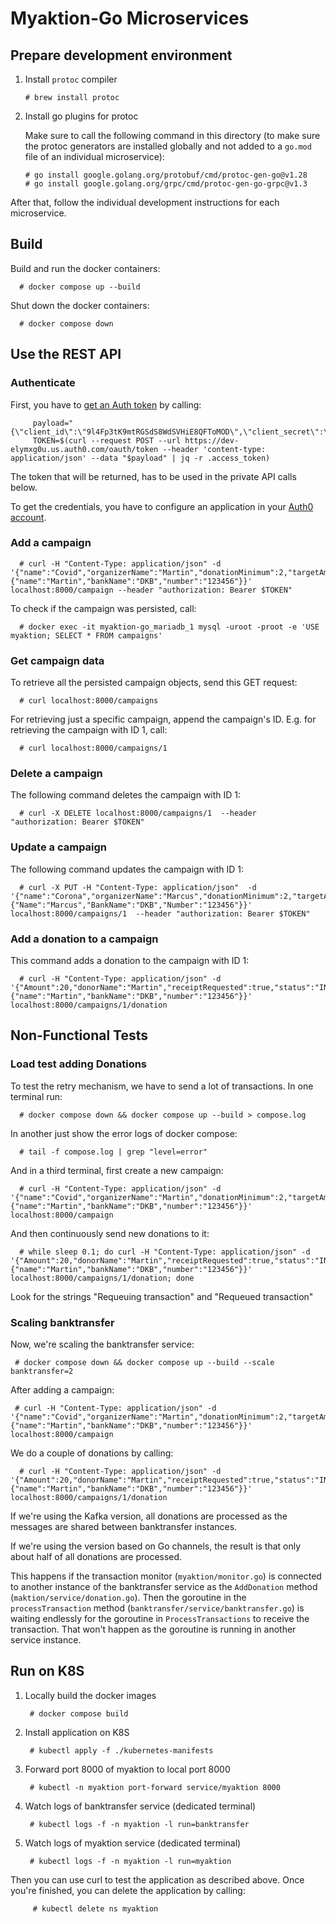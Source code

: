 # Myaktion-Go Microservices

## Prepare development environment

1.  Install `protoc` compiler

        # brew install protoc

2.  Install go plugins for protoc

    Make sure to call the following command in this directory (to make sure the protoc generators are installed
    globally and not added to a `go.mod` file of an individual microservice):

        # go install google.golang.org/protobuf/cmd/protoc-gen-go@v1.28
        # go install google.golang.org/grpc/cmd/protoc-gen-go-grpc@v1.3

After that, follow the individual development instructions for each microservice.

## Build

Build and run the docker containers:

      # docker compose up --build

Shut down the docker containers:

      # docker compose down

## Use the REST API

### Authenticate

First, you have to [get an Auth token](https://auth0.com/docs/flows/call-your-api-using-resource-owner-password-flow#request-tokens) by calling:

         payload="{\"client_id\":\"9l4Fp3tK9mtRGSdS8WdSVHiE8QFToMOD\",\"client_secret\":\"$CLIENT_SECRET\",\"audience\":\"http://localhost:8000\",\"grant_type\":\"password\",\"username\":\"$API_USERNAME\",\"password\":\"$API_PASSWORD\"}"
         TOKEN=$(curl --request POST --url https://dev-elymxg0u.us.auth0.com/oauth/token --header 'content-type: application/json' --data "$payload" | jq -r .access_token)

The token that will be returned, has to be used in the private API calls below.

To get the credentials, you have to configure an application in your [Auth0 account](https://manage.auth0.com/).

### Add a campaign

      # curl -H "Content-Type: application/json" -d '{"name":"Covid","organizerName":"Martin","donationMinimum":2,"targetAmount":100,"account":{"name":"Martin","bankName":"DKB","number":"123456"}}' localhost:8000/campaign --header "authorization: Bearer $TOKEN"

To check if the campaign was persisted, call:

      # docker exec -it myaktion-go_mariadb_1 mysql -uroot -proot -e 'USE myaktion; SELECT * FROM campaigns'

### Get campaign data

To retrieve all the persisted campaign objects, send this GET request:

      # curl localhost:8000/campaigns

For retrieving just a specific campaign, append the campaign's ID. E.g. for retrieving the
campaign with ID 1, call:

      # curl localhost:8000/campaigns/1

### Delete a campaign

The following command deletes the campaign with ID 1:

      # curl -X DELETE localhost:8000/campaigns/1  --header "authorization: Bearer $TOKEN"

### Update a campaign

The following command updates the campaign with ID 1:

      # curl -X PUT -H "Content-Type: application/json"  -d '{"name":"Corona","organizerName":"Marcus","donationMinimum":2,"targetAmount":100,"Account":{"Name":"Marcus","BankName":"DKB","Number":"123456"}}' localhost:8000/campaigns/1  --header "authorization: Bearer $TOKEN"

### Add a donation to a campaign

This command adds a donation to the campaign with ID 1:

      # curl -H "Content-Type: application/json" -d '{"Amount":20,"donorName":"Martin","receiptRequested":true,"status":"IN_PROCESS","account":{"name":"Martin","bankName":"DKB","number":"123456"}}' localhost:8000/campaigns/1/donation

## Non-Functional Tests

### Load test adding Donations

To test the retry mechanism, we have to send a lot of transactions. In one terminal run:

      # docker compose down && docker compose up --build > compose.log

In another just show the error logs of docker compose:

      # tail -f compose.log | grep "level=error"

And in a third terminal, first create a new campaign:

      # curl -H "Content-Type: application/json" -d '{"name":"Covid","organizerName":"Martin","donationMinimum":2,"targetAmount":100,"account":{"name":"Martin","bankName":"DKB","number":"123456"}}' localhost:8000/campaign

And then continuously send new donations to it:

      # while sleep 0.1; do curl -H "Content-Type: application/json" -d '{"Amount":20,"donorName":"Martin","receiptRequested":true,"status":"IN_PROCESS","account":{"name":"Martin","bankName":"DKB","number":"123456"}}' localhost:8000/campaigns/1/donation; done

Look for the strings "Requeuing transaction" and "Requeued transaction"

### Scaling banktransfer

Now, we're scaling the banktransfer service:

     # docker compose down && docker compose up --build --scale banktransfer=2

After adding a campaign:

     # curl -H "Content-Type: application/json" -d '{"name":"Covid","organizerName":"Martin","donationMinimum":2,"targetAmount":100,"account":{"name":"Martin","bankName":"DKB","number":"123456"}}' localhost:8000/campaign

We do a couple of donations by calling:

      # curl -H "Content-Type: application/json" -d '{"Amount":20,"donorName":"Martin","receiptRequested":true,"status":"IN_PROCESS","account":{"name":"Martin","bankName":"DKB","number":"123456"}}' localhost:8000/campaigns/1/donation

If we're using the Kafka version, all donations are processed as the messages are shared between banktransfer instances.

If we're using the version based on Go channels, the result is that only about half of all donations are processed.

This happens if the transaction monitor (`myaktion/monitor.go`) is connected to another instance of the banktransfer service
as the `AddDonation` method (`maktion/service/donation.go`).
Then the goroutine in the `processTransaction` method (`banktransfer/service/banktransfer.go`) is waiting endlessly for
the goroutine in `ProcessTransactions` to receive the transaction. That won't happen as the goroutine is running
in another service instance.

## Run on K8S

1.  Locally build the docker images

         # docker compose build

2.  Install application on K8S

         # kubectl apply -f ./kubernetes-manifests

3.  Forward port 8000 of myaktion to local port 8000

         # kubectl -n myaktion port-forward service/myaktion 8000

4.  Watch logs of banktransfer service (dedicated terminal)

         # kubectl logs -f -n myaktion -l run=banktransfer

5.  Watch logs of myaktion service (dedicated terminal)

         # kubectl logs -f -n myaktion -l run=myaktion

Then you can use curl to test the application as described above. Once you're finished, you can delete the application by calling:

         # kubectl delete ns myaktion
